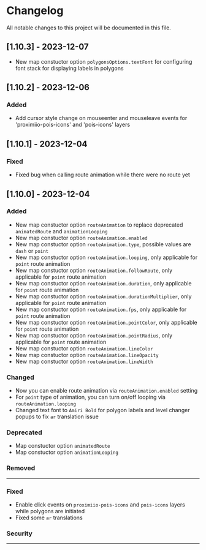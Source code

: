 # Changelog

All notable changes to this project will be documented in this file.

## [1.10.3] - 2023-12-07

- New map constuctor option `polygonsOptions.textFont` for configuring font stack for displaying labels in polygons

## [1.10.2] - 2023-12-06

### Added

- Add cursor style change on mouseenter and mouseleave events for 'proximiio-pois-icons' and 'pois-icons' layers

## [1.10.1] - 2023-12-04

### Fixed

- Fixed bug when calling route animation while there were no route yet

## [1.10.0] - 2023-12-04

### Added

- New map constuctor option `routeAnimation` to replace deprecated `animatedRoute` and `animationLooping`
- New map constuctor option `routeAnimation.enabled`
- New map constuctor option `routeAnimation.type`, possible values are `dash` or `point`
- New map constuctor option `routeAnimation.looping`, only applicable for `point` route animation 
- New map constuctor option `routeAnimation.followRoute`, only applicable for `point` route animation 
- New map constuctor option `routeAnimation.duration`, only applicable for `point` route animation 
- New map constuctor option `routeAnimation.durationMultiplier`, only applicable for `point` route animation 
- New map constuctor option `routeAnimation.fps`, only applicable for `point` route animation 
- New map constuctor option `routeAnimation.pointColor`, only applicable for `point` route animation 
- New map constuctor option `routeAnimation.pointRadius`, only applicable for `point` route animation 
- New map constuctor option `routeAnimation.lineColor`
- New map constuctor option `routeAnimation.lineOpacity`
- New map constuctor option `routeAnimation.lineWidth`

### Changed

- Now you can enable route animation via `routeAnimation.enabled` setting
- For `point` type of animation, you can turn on/off looping via `routeAnimation.looping`
- Changed text font to `Amiri Bold` for polygon labels and level changer popups to fix `ar` translation issue

### Deprecated

- Map constuctor option `animatedRoute`
- Map constuctor option `animationLooping`

### Removed

---

### Fixed

- Enable click events on `proximiio-pois-icons` and `pois-icons` layers while polygons are initiated 
- Fixed some `ar` translations

### Security

---